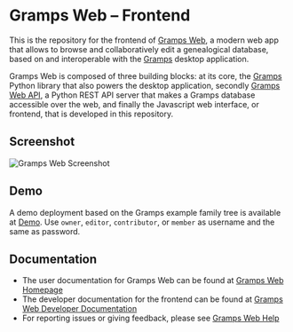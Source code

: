 # Gramps Web &ndash; Frontend

This is the repository for the frontend of [Gramps Web](https://www.grampsweb.org/), a modern web app that allows to browse and collaboratively edit a genealogical database, based on and interoperable with the [Gramps](https://gramps-project.org) desktop application.

Gramps Web is composed of three building blocks: at its core, the [Gramps](https://github.com/gramps-project/gramps) Python library that also powers the desktop application, secondly [Gramps Web API](https://github.com/gramps-project/gramps-web-api), a Python REST API server that makes a Gramps database accessible over the web, and finally the Javascript web interface, or frontend, that is developed in this repository.

## Screenshot

![Gramps Web Screenshot](https://raw.githubusercontent.com/gramps-project/gramps-web/c616f9bfac76a613692b1c3c3582b00ca05b24d5/screenshot.png)

## Demo

A demo deployment based on the Gramps example family tree is available at [Demo](https://demo.grampsweb.org/). Use `owner`, `editor`, `contributor`, or `member` as username and the same as password.

## Documentation

- The user documentation for Gramps Web can be found at [Gramps Web Homepage](https://www.grampsweb.org/)
- The developer documentation for the frontend can be found at [Gramps Web Developer Documentation](https://www.grampsweb.org/dev-frontend/)
- For reporting issues or giving feedback, please see [Gramps Web Help](https://www.grampsweb.org/help/)
